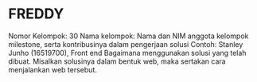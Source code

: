 # FREDDY
Nomor Kelompok: 30
Nama kelompok:
Nama dan NIM anggota kelompok milestone, serta kontribusinya dalam pengerjaan solusi
Contoh: Stanley Junho (16519700), Front end
Bagaimana menggunakan solusi yang telah dibuat. Misalkan solusinya dalam bentuk web, maka sertakan cara menjalankan web tersebut.
